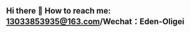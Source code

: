 ## Hi there 👋 How to reach me: 13033853935@163.com/Wechat：Eden-Oligei

<!--

- 🔭 I’m currently working on single-cell
- 🌱 I’m currently learning Machine Learning and Deep Learning
- 📫 How to reach me: 13033853935@163.com/Wechat：Eden-Oligei
- 🧬 Skills:
1.RNA-Seq
  上游分析：trim_galore过滤，fastqc质控，bowtie2比对，samtools文件转换与比对统计，featureCounts外显子或基因定量统计，igvtools可视化
  下游分析：多样本数据合并，使用clusterProfiler包对gene_id转换，使用edgeR包的TMM 方法校正样本间的组成差异并进行差异基因分析，使用校正数据进行PCA降维聚类，对差异基因进行logFC,FDR筛选作火山图/热图，对差异基因进行GO/KEGG通路富集分析并作图，对所有基因按logFC排序作GSEA富集分析（C2/C5）
2.proteomics,lipidomics, metabolomics
  根据质谱数据，提取物质ID/gene、样本丰度数据；进行数据log转化、标准化，样本分布可视化，样本间相关性分析，PCA降维聚类，limma/edgeR差异分析，对差异基因进行logFC,FDR筛选作火山图/热图，对差异基因进行GO/KEGG通路富集分析并作图
3.single-cell
上游分析：cellranger；seeksoultools；STRTseq
下游分析：分析信息构建，读取数据创建Seurat对象，样本合并，线粒体比例统计，细胞周期评估，过滤空细胞或双细胞，标准化，降维聚类，去批次效应；可视化：dimplot，featureplot，dotplot；细胞注释：singleR，文献阅读,结合featureplot，dimplot;细胞类型组成分析，统计比例/miloR;cellchat细胞间相互作用分析，配受体分析；monocle/monocle3/slingshot,拟时序分析；SCENIC转录因子分析；
4.mNGS
5.16S
上游分析：数据质控，过滤，准备样本信息文件，使用qimme2对16S数据进行分析，获取矩阵文件；
下游分析：alpha、beta多样性，物种组成分析，差异物种分析，LefSE分析，随机森林分析，差异物种热图、火山图，相关性分析
6.CUT&Tag
7.linux-Ubuntu system installation
  装机U盘制作，操作系统iso文件下载，系统安装，硬盘分区
8.nanopore sequencing system and data analysis（microbiome）
  minknow软件安装，Guppy配置用于basecalling;trim_galore过滤，fastqc质控，minimap2比对，samtools文件转换与比对统计，根据比对文件进行序列统计。
9.Genome assembly (de novo assembly/mapping assembly)
trim_galore过滤，fastqc质控，COPE进行纠错，使用组装软件SOAPdenovo2进行组装，GapCloser补洞，Quast评价。mapping assembly根据已有基因组序列判断组装的相似度，覆盖度，添加变异信息生成组装序列。
- 🔭 我目前正在研究单细胞
- 🌱 我目前正在学习机器学习和深度学习
- 📫 如何联系我：13033853935@163.com/微信：Eden-Oligei
- 🧬 技能：RNA-Seq、蛋白质组学、脂质组学、代谢组学、单细胞、mNGS、16S、CUT&Tag、linux-Ubuntu系统安装、三代测序nanopore测序系统安装配置、基因组组装（从头组装/比对组装）、Python、R、Linux

-->
